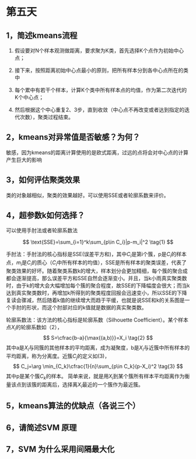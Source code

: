 # 第五天

## 1，简述kmeans流程 

1. 假设要对N个样本观测做距离，要求聚为K类，首先选择K个点作为初始中心点；

2. 接下来，按照距离初始中心点最小的原则，把所有样本分到各中心点所在的类中

3. 每个累中有若干个样本，计算K个类中所有样本点的均值，作为第二次迭代的K个中心点；

4. 然后根据这个中心重复2、3步，直到收敛（中心点不再改变或者达到指定的迭代次数），聚类过程结束。

## 2，kmeans对异常值是否敏感？为何？ 

敏感，因为kmeans的距离计算使用的是欧式距离，过远的点将会对中心点的计算产生巨大的影响



## 3，如何评估聚类效果 

类的对象越相似，聚类的效果越好。可以使用SSE或者轮廓系数来评价。

## 4，超参数k如何选择？ 

可以使用手肘法或者轮廓系数法

$$
    \text{SSE}=\sum_{i=1}^k\sum_{p\in C_i}|p-m_i|^2 \tag{1}
$$

手肘法：手肘法的核心指标是SSE(误差平方和)，其中$C_i$是第i个簇，p是$C_i$的样本点，$m_i$是$C_i$的质心（$C_i$中所有样本的均值），SSE是所有样本的聚类误差，代表了聚类效果的好坏。随着聚类系数k的增大，样本划分会更加精细，每个簇的聚合成都会逐渐提高，那么误差平方和SSE自然会逐渐变小。并且，当k小雨真实聚类数时，由于k的增大会大幅增加每个簇的聚合程度，故SSE的下降幅度会很大；而当k达到真实聚类数时，再增加k所得到的聚类程度回报会迅速变小，所以SSE的下降复读会骤减，然后随着k值的继续增大而趋于平缓，也就是说SSE和k的关系图是一个手肘的形状，而这个肘部对应的k值就是数据的真实聚类数。





轮廓系数法：该方法的核心指标是轮廓系数（Silhouette Coefficient）。某个样本点$X_i$的轮廓系数如（2），
$$
    S=\cfrac{b-a}{\max{(a,b)}}=X_i \tag{2}
$$
其中a是$X_i$与同簇的其他样本的平均距离，成为凝聚度，b是$X_i$与近簇中所有样本的平均距离，称为分离度。近簇$C_j$的定义如(3)，
$$
    C_j=\arg \min_{C_k}\cfrac{1}{n}\sum_{p\in C_k}(p-X_i)^2 \tag{3} 
$$
其中p是某个簇$C_k$的样本。
简单来说，就是用$X_i$到某个簇所有样本平均距离作为衡量该点到该簇的距离后，选择离$X_i$最近的一个簇作为最近簇。

## 5，kmeans算法的优缺点（各说三个） 



## 6，请简述SVM 原理 

## 7，SVM 为什么采用间隔最大化 
